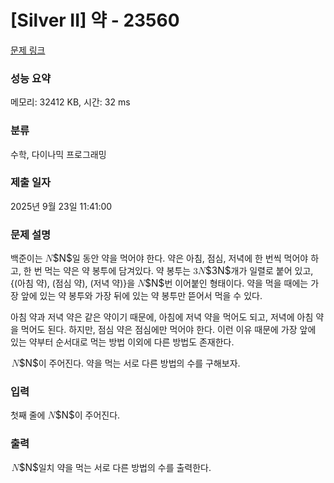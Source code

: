 # [Silver II] 약 - 23560 

[문제 링크](https://www.acmicpc.net/problem/23560) 

### 성능 요약

메모리: 32412 KB, 시간: 32 ms

### 분류

수학, 다이나믹 프로그래밍

### 제출 일자

2025년 9월 23일 11:41:00

### 문제 설명

<p>백준이는 <mjx-container class="MathJax" jax="CHTML" style="font-size: 109%; position: relative;"><mjx-math class="MJX-TEX" aria-hidden="true"><mjx-mi class="mjx-i"><mjx-c class="mjx-c1D441 TEX-I"></mjx-c></mjx-mi></mjx-math><mjx-assistive-mml unselectable="on" display="inline"><math xmlns="http://www.w3.org/1998/Math/MathML"><mi>N</mi></math></mjx-assistive-mml><span aria-hidden="true" class="no-mathjax mjx-copytext">$N$</span></mjx-container>일 동안 약을 먹어야 한다. 약은 아침, 점심, 저녁에 한 번씩 먹어야 하고, 한 번 먹는 약은 약 봉투에 담겨있다. 약 봉투는 <mjx-container class="MathJax" jax="CHTML" style="font-size: 109%; position: relative;"><mjx-math class="MJX-TEX" aria-hidden="true"><mjx-mn class="mjx-n"><mjx-c class="mjx-c33"></mjx-c></mjx-mn><mjx-mi class="mjx-i"><mjx-c class="mjx-c1D441 TEX-I"></mjx-c></mjx-mi></mjx-math><mjx-assistive-mml unselectable="on" display="inline"><math xmlns="http://www.w3.org/1998/Math/MathML"><mn>3</mn><mi>N</mi></math></mjx-assistive-mml><span aria-hidden="true" class="no-mathjax mjx-copytext">$3N$</span></mjx-container>개가 일렬로 붙어 있고, {(아침 약), (점심 약), (저녁 약)}을 <mjx-container class="MathJax" jax="CHTML" style="font-size: 109%; position: relative;"><mjx-math class="MJX-TEX" aria-hidden="true"><mjx-mi class="mjx-i"><mjx-c class="mjx-c1D441 TEX-I"></mjx-c></mjx-mi></mjx-math><mjx-assistive-mml unselectable="on" display="inline"><math xmlns="http://www.w3.org/1998/Math/MathML"><mi>N</mi></math></mjx-assistive-mml><span aria-hidden="true" class="no-mathjax mjx-copytext">$N$</span></mjx-container>번 이어붙인 형태이다. 약을 먹을 때에는 가장 앞에 있는 약 봉투와 가장 뒤에 있는 약 봉투만 뜯어서 먹을 수 있다.</p>

<p>아침 약과 저녁 약은 같은 약이기 때문에, 아침에 저녁 약을 먹어도 되고, 저녁에 아침 약을 먹어도 된다. 하지만, 점심 약은 점심에만 먹어야 한다. 이런 이유 때문에 가장 앞에 있는 약부터 순서대로 먹는 방법 이외에 다른 방법도 존재한다.</p>

<p><mjx-container class="MathJax" jax="CHTML" style="font-size: 109%; position: relative;"> <mjx-math class="MJX-TEX" aria-hidden="true"><mjx-mi class="mjx-i"><mjx-c class="mjx-c1D441 TEX-I"></mjx-c></mjx-mi></mjx-math><mjx-assistive-mml unselectable="on" display="inline"><math xmlns="http://www.w3.org/1998/Math/MathML"><mi>N</mi></math></mjx-assistive-mml><span aria-hidden="true" class="no-mathjax mjx-copytext">$N$</span></mjx-container>이 주어진다. 약을 먹는 서로 다른 방법의 수를 구해보자.</p>

### 입력 

 <p>첫째 줄에 <mjx-container class="MathJax" jax="CHTML" style="font-size: 109%; position: relative;"><mjx-math class="MJX-TEX" aria-hidden="true"><mjx-mi class="mjx-i"><mjx-c class="mjx-c1D441 TEX-I"></mjx-c></mjx-mi></mjx-math><mjx-assistive-mml unselectable="on" display="inline"><math xmlns="http://www.w3.org/1998/Math/MathML"><mi>N</mi></math></mjx-assistive-mml><span aria-hidden="true" class="no-mathjax mjx-copytext">$N$</span></mjx-container>이 주어진다.</p>

### 출력 

 <p><mjx-container class="MathJax" jax="CHTML" style="font-size: 109%; position: relative;"> <mjx-math class="MJX-TEX" aria-hidden="true"><mjx-mi class="mjx-i"><mjx-c class="mjx-c1D441 TEX-I"></mjx-c></mjx-mi></mjx-math><mjx-assistive-mml unselectable="on" display="inline"><math xmlns="http://www.w3.org/1998/Math/MathML"><mi>N</mi></math></mjx-assistive-mml><span aria-hidden="true" class="no-mathjax mjx-copytext">$N$</span></mjx-container>일치 약을 먹는 서로 다른 방법의 수를 출력한다.</p>

